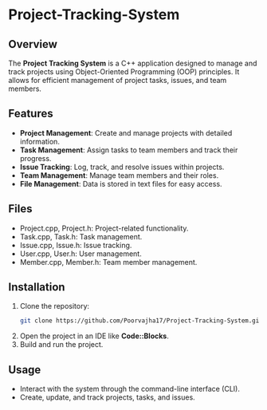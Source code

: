# Project-Tracking-System

## Overview
The **Project Tracking System** is a C++ application designed to manage and track projects using Object-Oriented Programming (OOP) principles. It allows for efficient management of project tasks, issues, and team members.

## Features
- **Project Management**: Create and manage projects with detailed information.
- **Task Management**: Assign tasks to team members and track their progress.
- **Issue Tracking**: Log, track, and resolve issues within projects.
- **Team Management**: Manage team members and their roles.
- **File Management**: Data is stored in text files for easy access.

## Files
- Project.cpp, Project.h: Project-related functionality.
- Task.cpp, Task.h: Task management.
- Issue.cpp, Issue.h: Issue tracking.
- User.cpp, User.h: User management.
- Member.cpp, Member.h: Team member management.

## Installation
1. Clone the repository:
   ```bash
   git clone https://github.com/Poorvajha17/Project-Tracking-System.git

2. Open the project in an IDE like **Code::Blocks**.
3. Build and run the project.

## Usage

* Interact with the system through the command-line interface (CLI).
* Create, update, and track projects, tasks, and issues.

